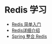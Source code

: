 # Redis 学习

- [Redis 简单入门](/redis/redis-introduction.md) 
- [Redis详细介绍](/redis/Redis.md) 
- [Spring 整合 Redis](/redis/redis-spring-boot.md) 

